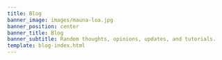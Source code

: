 ```yaml
---
title: Blog
banner_image: images/mauna-loa.jpg
banner_position: center
banner_title: Blog
banner_subtitle: Random thoughts, opinions, updates, and tutorials.
template: blog-index.html
---
```


<!--
Source code for generating the blog index is in _templates/blog-index.html
because it requires access to the rendered HTML content of the posts to
generate the little summaries. These only get rendered after the Markdown
templates are rendered so it can't live here in the Markdown source.
-->
